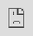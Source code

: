 ```yaml
---
title: Protect Your Seed
post_status: publish
featured_image: /_images/ProtectYourSeed.jpeg
---
```


<iframe src="https://player.vimeo.com/video/841143305?badge=0&amp;autopause=0&amp;player_id=0&amp;app_id=58479" frameborder="0" allow="autoplay; fullscreen; picture-in-picture" allowfullscreen style="position:absolute;top:0;left:0;width:100%;height:100%;" title="055 Protect Your Seed"></iframe>

<div style="margin-bottom:30px;"></div>

## Additional Information
* [Steel Wallet Tests by Jameson Lopp](anita.link/metalseed)

## Transcript

Hello. This is another lesson in my online learning program Crack The Orange. And this one is about a very, very important topic. It's about how to protect your seed. Especially if your seed is the self-custody of your life savings, you will want to make sure that you have a very, very well maintained backup. We're going through the tips and recommendations I'm going to give you on that topic. 

I call it the 3-2-1 rule for storing your seed. Now, you've written down the 12 or 24 words that are your seed phrase, which are managing all your bitcoin on the Bitcoin blockchain. Why do I say 12 or 24 words? Well, today actually, it's enough, it's cryptographically secure enough, if you're using a wallet that gives you 12 words instead of 24. 12 words are simply easier to remember than 24 words. And it's also easier to store them and back them up. So when you initialize a new wallet, write down the 12 or 24 words in the order the wallet is giving it to you. Do not change the order of the terms because that's important to have it in the correct order. Check the words you've written down multiple times. I'm always reading it from the front to the back and then from the back to the front again. Once I actually miswrote one word, I tried to restore my funds, and then that one word was wrong. You can imagine how great my fear was that the seed phrase isn't correct and that I don't regain access to my bitcoin. But I found out the wrong word and everything was back to good again. But just for you to remember, really take care of that, especially if it's about your life savings. 

And then also what's important is that you write down the wallet manufacturer, the vendor, the model, if it's a hardware device, and which wallet software you're using. Write that down too, because later on it can be that you might need it yourself if you want to recover your funds or your heirs will need it in the future. 

There are tutorials in that program where I show you how to set up a hardware wallet. Of course, a seed on a paper alone is not the most secure backup of your seed phrase. That's the reason why people laminate their seed phrases, or instance, the paper. Or they buy a steel plate like this, where they engrave the seed onto the steel. So in case of fire, the seed phrase doesn't get lost. 

Jameson Lopp, one of my guests on the podcast, is always doing tests of these steel plates because they should not lose the seed in case of fire, of course. His tests, you can find them at anita.link/metalseed. The link is also below the video. 

So what is the 3-2-1 for backing up your seed now? Well, you should write down the seed at least three times on at least two different media, like laminated paper or a steel plate. Choose different places for it, for instance, a bank vault or another secret place that only you know. And then store one of these 3 copies of the seed phrase in a place that's at least 100 km away from where the others are.
